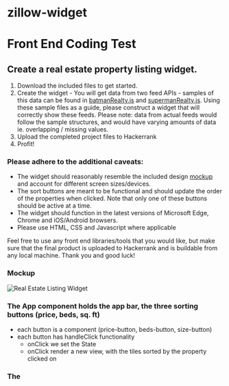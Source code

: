 # zillow-widget

# Front End Coding Test

## Create a real estate property listing widget.

1. Download the included files to get started.
2. Create the widget - You will get data from two feed APIs - samples of this data can be found in [batmanRealty.js](batmanRealty.js) and [supermanRealty.js](supermanRealty.js).  Using these sample files as a guide, please construct a widget that will correctly show these feeds. Please note: data from actual feeds would follow the sample structures, and would have varying amounts of data ie. overlapping / missing values.
3. Upload the completed project files to Hackerrank
4. Profit!

### Please adhere to the additional caveats:

*   The widget should reasonably resemble the included design [mockup](comp.png) and account for different screen sizes/devices.
*   The sort buttons are meant to be functional and should update the order of the properties when clicked. Note that only one of these buttons should be active at a time.
*   The widget should function in the latest versions of Microsoft Edge, Chrome and iOS/Android browsers.
*   Please use HTML, CSS and Javascript where applicable

Feel free to use any front end libraries/tools that you would like, but make sure that the final product is uploaded to Hackerrank and is buildable from any local machine.  Thank you and good luck!

### Mockup

![Real Estate Listing Widget](comp.png)

### The App component holds the app bar, the three sorting buttons (price, beds, sq. ft)

* each button is a component (price-button, beds-button, size-button)
* each button has handleClick functionality
  * onClick we set the State
  * onClick render a new view, with the tiles sorted by the property clicked on

### The 
